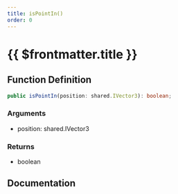 ```yaml
---
title: isPointIn()
order: 0
---
```


# {{ $frontmatter.title }}

## Function Definition

```ts
public isPointIn(position: shared.IVector3): boolean;
```

### Arguments

* position: shared.IVector3

### Returns

* boolean

## Documentation

<!--@include: ./parts/isPointIn.md-->
